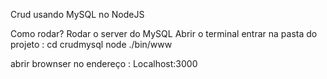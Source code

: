 Crud usando MySQL no NodeJS

Como rodar?
Rodar o server do MySQL
Abrir o terminal
entrar na pasta do projeto : cd crudmysql
node ./bin/www

abrir brownser no endereço : 
Localhost:3000



